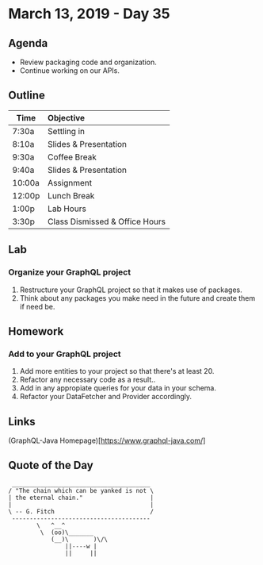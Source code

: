 # March 13, 2019 - Day 35


## Agenda

- Review packaging code and organization.
- Continue working on our APIs. 


## Outline

| Time   | Objective                        |
| -------|:---------------------------------|
| 7:30a  | Settling in                      |
| 8:10a  | Slides & Presentation            |
| 9:30a  | Coffee Break                     |
| 9:40a  | Slides & Presentation            |
| 10:00a | Assignment                       |
| 12:00p | Lunch Break                      |
| 1:00p  | Lab Hours                        |
| 3:30p  | Class Dismissed & Office Hours   |

## Lab

### Organize your GraphQL project

1. Restructure your GraphQL project so that it makes use of packages. 
2. Think about any packages you make need in the future and create them if need be. 


## Homework

### Add to your GraphQL project

1. Add more entities to your project so that there's at least 20. 
2. Refactor any necessary code as a result..
3. Add in any appropiate queries for your data in your schema. 
4. Refactor your DataFetcher and Provider accordingly. 

## Links

(GraphQL-Java Homepage)[https://www.graphql-java.com/]



## Quote of the Day 
```
 _______________________________________
/ "The chain which can be yanked is not \
| the eternal chain."                   |
|                                       |
\ -- G. Fitch                           /
 ---------------------------------------
        \   ^__^
         \  (oo)\_______
            (__)\       )\/\
                ||----w |
                ||     ||

```